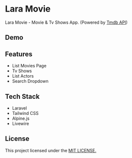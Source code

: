 # Lara Movie
Lara Movie - Movie & Tv Shows App. (Powered by [Tmdb API](https://www.themoviedb.org/documentation/api))

## Demo

## Features
- List Movies Page
- Tv Shows
- List Actors
- Search Dropdown

## Tech Stack
- Laravel
- Tailwind CSS
- Alpine.js
- Livewire

## License
This project licensed under the [MIT LICENSE.]()
